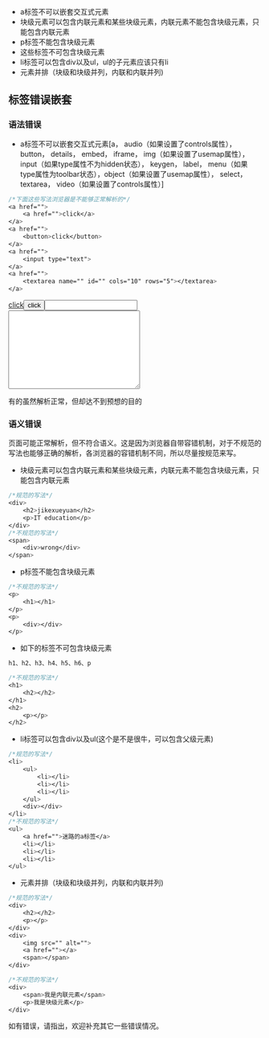 

* a标签不可以嵌套交互式元素
* 块级元素可以包含内联元素和某些块级元素，内联元素不能包含块级元素，只能包含内联元素
* p标签不能包含块级元素
* 这些标签不可包含块级元素
* li标签可以包含div以及ul，ul的子元素应该只有li
* 元素并排（块级和块级并列，内联和内联并列)

<!-- more -->

## 标签错误嵌套

### 语法错误

* a标签不可以嵌套交互式元素[a， audio（如果设置了controls属性）， button， details， embed， iframe， img（如果设置了usemap属性）， input（如果type属性不为hidden状态）， keygen， label， menu（如果type属性为toolbar状态），object（如果设置了usemap属性）， select， textarea， video（如果设置了controls属性）]

```css
/*下面这些写法浏览器是不能够正常解析的*/
<a href="">
	<a href="">click</a>
</a>
<a href="">
	<button>click</button>
</a>
<a href="">
	<input type="text">
</a>
<a href="">
	<textarea name="" id="" cols="10" rows="5"></textarea>
</a>
```
<a href=""><a href="">click</a></a><a href=""><button>click</button></a><a href=""><input type="text"></a><a href=""><textarea name="" id="" cols="30" rows="10"></textarea></a>

有的虽然解析正常，但却达不到预想的目的

### 语义错误

页面可能正常解析，但不符合语义。这是因为浏览器自带容错机制，对于不规范的写法也能够正确的解析，各浏览器的容错机制不同，所以尽量按规范来写。

* 块级元素可以包含内联元素和某些块级元素，内联元素不能包含块级元素，只能包含内联元素

```css
/*规范的写法*/
<div>
	<h2>jikexueyuan</h2>
	<p>IT education</p>
</div>
/*不规范的写法*/
<span>
	<div>wrong</div>
</span>
```

* p标签不能包含块级元素

```css
/*不规范的写法*/
<p>
	<h1></h1>
</p>
<p>
	<div></div>
</p>
```
* 如下的标签不可包含块级元素

```css
h1、h2、h3、h4、h5、h6、p

/*不规范的写法*/
<h1>
	<h2></h2>
</h1>
<h2>
	<p></p>
</h2>
```

* li标签可以包含div以及ul(这个是不是很牛，可以包含父级元素)

```css
/*规范的写法*/
<li>
	<ul>
		<li></li>
		<li></li>
		<li></li>
	</ul>
	<div></div>
</li>
/*不规范的写法*/
<ul>
	<a href="">迷路的a标签</a>
	<li></li>
	<li></li>
	<li></li>
</ul>
```

* 元素并排（块级和块级并列，内联和内联并列)

```css
/*规范的写法*/
<div>
	<h2></h2>
	<p></p>
</div>
<div>
	<img src="" alt="">
	<a href=""></a>
	<span></span>
</div>

/*不规范的写法*/
<div>
	<span>我是内联元素</span>
	<p>我是块级元素</p>
</div>
```

如有错误，请指出，欢迎补充其它一些错误情况。


